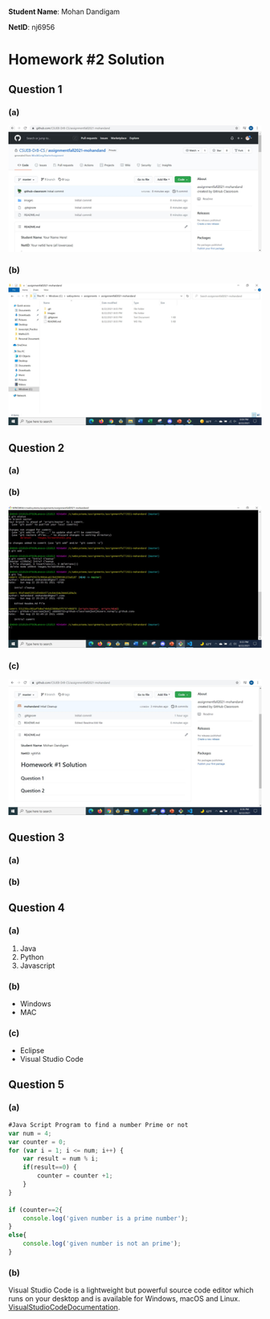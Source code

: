 **Student Name**:  Mohan Dandigam

**NetID**: nj6956

# Homework #2 Solution

## Question 1
### (a)

![Screen Shot Example](images/GitHubRepoView.JPG)

### (b)
![Screen Shot Example](images/LocalDirectoryView.JPG)
## Question 2
### (a)
### (b)
![Screen Shot Example](images/GitCommandLineHistory.JPG)
### (c)
![Screen Shot Example](images/GitHubViewOfChangedREADME.md.JPG)
## Question 3
### (a)

### (b)

## Question 4
### (a)
1. Java
2. Python
3. Javascript
### (b)
* Windows
* MAC
### (c)
* Eclipse
* Visual Studio Code
## Question 5
### (a)
```javascript
#Java Script Program to find a number Prime or not
var num = 4;
var counter = 0;
for (var i = 1; i <= num; i++) {
    var result = num % i;
    if(result==0) {
        counter = counter +1;
    }
}

if (counter==2{
    console.log('given number is a prime number');
}
else{
    console.log('given number is not an prime');
}

```

### (b)

Visual Studio Code is a lightweight but powerful source code editor which runs on your desktop and is available for Windows, macOS and Linux. [VisualStudioCodeDocumentation](https://code.visualstudio.com/docs).